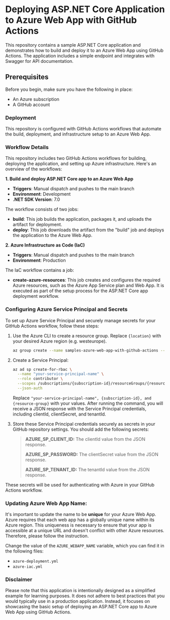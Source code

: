 # Deploying ASP.NET Core Application to Azure Web App with GitHub Actions

This repository contains a sample ASP.NET Core application and demonstrates how to build and deploy it to an Azure Web App using GitHub Actions. The application includes a simple endpoint and integrates with Swagger for API documentation.

## Prerequisites

Before you begin, make sure you have the following in place:
- An Azure subscription
- A GitHub account

### Deployment

This repository is configured with GitHub Actions workflows that automate the build, deployment, and infrastructure setup to an Azure Web App.

### Workflow Details

This repository includes two GitHub Actions workflows for building, deploying the application, and setting up Azure infrastructure. Here's an overview of the workflows:

**1. Build and deploy ASP.NET Core app to an Azure Web App**

- **Triggers**: Manual dispatch and pushes to the main branch
- **Environment**: Development
- **.NET SDK Version**: 7.0

The workflow consists of two jobs:

- **build**: This job builds the application, packages it, and uploads the artifact for deployment.
- **deploy**: This job downloads the artifact from the "build" job and deploys the application to the Azure Web App.

**2. Azure Infrastructure as Code (IaC)**

- **Triggers**: Manual dispatch and pushes to the main branch
- **Environment**: Production

The IaC workflow contains a job:

- **create-azure-resources**: This job creates and configures the required Azure resources, such as the Azure App Service plan and Web App. It is executed as part of the setup process for the ASP.NET Core app deployment workflow.

### Configuring Azure Service Principal and Secrets

To set up Azure Service Principal and securely manage secrets for your GitHub Actions workflow, follow these steps:
1. Use the Azure CLI to create a resource group. Replace `{location}` with your desired Azure region (e.g. westeurope).

   ```bash
   az group create --name samples-azure-web-app-with-github-actions --location {location}
   ```

1. Create a Service Principal:

   ```bash
   az ad sp create-for-rbac \
     --name "your-service-principal-name" \
     --role contributor \
     --scopes /subscriptions/{subscription-id}/resourceGroups/{resource-group} \
     --json-auth
   ```

    Replace `"your-service-principal-name", {subscription-id}, and {resource-group}` with your values.
    After running the command, you will receive a JSON response with the Service Principal credentials, including clientId, clientSecret, and tenantId.

1. Store these Service Principal credentials securely as secrets in your GitHub repository settings. You should add the following secrets:
    
    > **AZURE_SP_CLIENT_ID:** The clientId value from the JSON response.
    >
    > **AZURE_SP_PASSWORD:** The clientSecret value from the JSON response.
    >
    > **AZURE_SP_TENANT_ID:** The tenantId value from the JSON response.

These secrets will be used for authenticating with Azure in your GitHub Actions workflow.

### Updating Azure Web App Name:

It's important to update the name to be **unique** for your Azure Web App. 
Azure requires that each web app has a globally unique name within its Azure region. 
This uniqueness is necessary to ensure that your app is accessible at a unique URL and doesn't conflict with other Azure resources. 
Therefore, please follow the instruction.

Change the value of the `AZURE_WEBAPP_NAME` variable, which you can find it in the following files:

- `azure-deployment.yml`
- `azure-iac.yml`




### Disclaimer

Please note that this application is intentionally designed as a simplified example for learning purposes. 
It does not adhere to best practices that you would typically use in a production application. 
Instead, it focuses on showcasing the basic setup of deploying an ASP.NET Core app to Azure Web App using GitHub Actions.